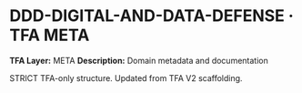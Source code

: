 # DDD-DIGITAL-AND-DATA-DEFENSE · TFA META

**TFA Layer:** META
**Description:** Domain metadata and documentation

STRICT TFA-only structure. Updated from TFA V2 scaffolding.
